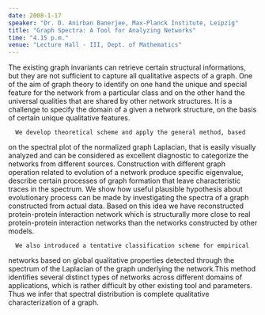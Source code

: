 ```yaml
---
date: 2008-1-17
speaker: "Dr. D. Anirban Banerjee, Max-Planck Institute, Leipzig"
title: "Graph Spectra: A Tool for Analyzing Networks"
time: "4.15 p.m."
venue: "Lecture Hall - III, Dept. of Mathematics"
---
```

The existing graph invariants can retrieve certain structural
informations, but they are not sufficient to capture all qualitative
aspects of a graph. One of the aim of graph theory to identify on one hand
the unique and special feature for the network from a particular class and
on the other hand the universal qualities that are shared by other network
structures. It is a challenge to specify the domain of a given a network
structure, on the basis of certain unique qualitative features.

      We develop theoretical scheme and apply the general method, based
on the spectral plot of the normalized graph Laplacian, that is easily
visually analyzed and can be considered as excellent diagnostic to
categorize the networks from different sources. Construction with
different graph operation related to evolution of a network produce
specific eigenvalue, describe certain processes of graph formation that
leave characteristic traces in the spectrum. We show how useful plausible
hypothesis about evolutionary process can be made by investigating the
spectra of a graph constructed from actual data. Based on this idea we
have reconstructed protein-protein interaction network which is
structurally more close to real protein-protein interaction networks than
the networks constructed by other models.

      We also introduced a tentative classification scheme for empirical
networks based on global qualitative properties detected through the
spectrum of the Laplacian of the graph underlying the network.This method
identifies several distinct types of networks across different domains of
applications, which is rather difficult by other existing tool and
parameters. Thus we infer that spectral distribution is complete
qualitative characterization of a graph.
